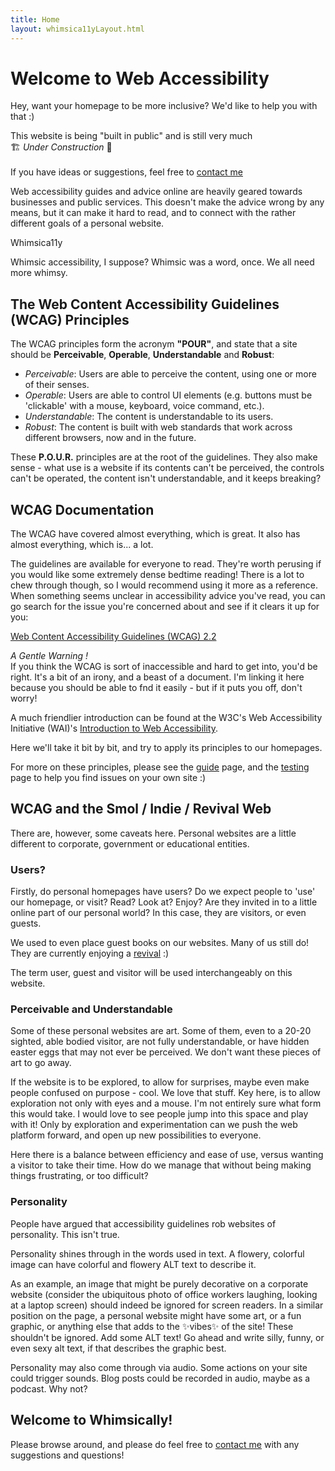 ```yaml
---
title: Home
layout: whimsica11yLayout.html
---
```


# Welcome to Web Accessibility

Hey, want your homepage to be more inclusive? We'd like to help you with that :)

<p class="notice">
This website is being "built in public" and is still very much
<br>🏗️ <em>Under Construction</em> 🚧
<br><br>
If you have ideas or suggestions, feel free to <a href="https://sarajoy.dev/#form">contact me</a>
</p>

Web accessibility guides and advice online are heavily geared towards businesses and public services. This doesn't make the advice wrong by any means, but it can make it hard to read, and to connect with the rather different goals of a personal website.

<p class="word-art" aria-hidden="true">Whimsica11y</p>

Whimsic accessibility, I suppose? Whimsic was a word, once. We all need more whimsy.

## The Web Content Accessibility Guidelines (WCAG) Principles

The WCAG principles form the acronym **"POUR"**, and state that a site should be **Perceivable**, **Operable**, **Understandable** and **Robust**:

- _Perceivable_: Users are able to perceive the content, using one or more of their senses.
- _Operable_: Users are able to control UI elements (e.g. buttons must be 'clickable' with a mouse, keyboard, voice command, etc.).
- _Understandable_: The content is understandable to its users.
- _Robust_: The content is built with web standards that work across different browsers, now and in the future.

These **P.O.U.R.** principles are at the root of the guidelines. They also make sense - what use is a website if its contents can't be perceived, the controls can't be operated, the content isn't understandable, and it keeps breaking?

## WCAG Documentation
The WCAG have covered almost everything, which is great. It also has almost everything, which is... a lot.

The guidelines are available for everyone to read. They're worth perusing if you would like some extremely dense bedtime reading! There is a lot to chew through though, so I would recommend using it more as a reference. When something seems unclear in accessibility advice you've read, you can go search for the issue you're concerned about and see if it clears it up for you:

[Web Content Accessibility Guidelines (WCAG) 2.2](https://www.w3.org/TR/WCAG22/)

<p class="notice">
<em>A Gentle Warning !</em>
<br>If you think the WCAG is sort of inaccessible and hard to get into, you'd be right. It's a bit of an irony, and a beast of a document. I'm linking it here because you should be able to fnd it easily - but if it puts you off, don't worry!
</P>

A much friendlier introduction can be found at the W3C's Web Accessibility Initiative (WAI)'s [Introduction to Web Accessibility](https://www.w3.org/WAI/fundamentals/accessibility-intro/).

Here we'll take it bit by bit, and try to apply its principles to our homepages.

For more on these principles, please see the [guide](/guide) page, and the [testing](/testing) page to help you find issues on your own site :)

## WCAG and the Smol / Indie / Revival Web

There are, however, some caveats here. Personal websites are a little different to corporate, government or educational entities.

### Users?
Firstly, do personal homepages have users? Do we expect people to 'use' our homepage, or visit? Read? Look at? Enjoy? Are they invited in to a little online part of our personal world? In this case, they are visitors, or even guests.

We used to even place guest books on our websites. Many of us still do! They are currently enjoying a [revival](https://manuelmoreale.com/guestbooks-are-cool) :)

The term user, guest and visitor will be used interchangeably on this website.

### Perceivable and Understandable
Some of these personal websites are art. Some of them, even to a 20-20 sighted, able bodied visitor, are not fully understandable, or have hidden easter eggs that may not ever be perceived. We don't want these pieces of art to go away.

If the website is to be explored, to allow for surprises, maybe even make people confused on purpose - cool. We love that stuff. Key here, is to allow exploration not only with eyes and a mouse. I'm not entirely sure what form this would take. I would love to see people jump into this space and play with it! Only by exploration and experimentation can we push the web platform forward, and open up new possibilities to everyone.

Here there is a balance between efficiency and ease of use, versus wanting a visitor to take their time. How do we manage that without being making things frustrating, or too difficult?

### Personality
People have argued that accessibility guidelines rob websites of personality. This isn't true.

Personality shines through in the words used in text. A flowery, colorful image can have colorful and flowery ALT text to describe it.

As an example, an image that might be purely decorative on a corporate website (consider the ubiquitous photo of office workers laughing, looking at a laptop screen) should indeed be ignored for screen readers. In a similar position on the page, a personal website might have some art, or a fun graphic, or anything else that adds to the ✨vibes✨ of the site! These shouldn't be ignored. Add some ALT text! Go ahead and write silly, funny, or even sexy alt text, if that describes the graphic best.

Personality may also come through via audio. Some actions on your site could trigger sounds. Blog posts could be recorded in audio, maybe as a podcast. Why not?

## Welcome to Whimsically!

Please browse around, and please do feel free to [contact me](https://sarajoy.dev/#find) with any suggestions and questions!